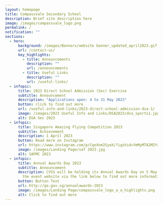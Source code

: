 ```yaml
---
layout: homepage
title: Compassvale Secondary School
description: Brief site description here
image: /images/compassvale_logo.png
permalink: /
notification: ""
sections:
  - hero:
      background: /images/Banners/website banner_updated_april2023.gif
      url: /contact-us/
      key_highlights:
        - title: Announcements
          description: ""
          url: /announcements
        - title: Useful Links
          description: ""
          url: /useful-links/
  - infopic:
      title: 2023 Direct School Admission (Sec) Exercise
      subtitle: Announcement
      description: "Applications open: 4 to 31 May 2023"
      button: click to find out more
      url: /useful-info-and-links/2023-direct-school-admission-dsa-1/
      image: /images/2023 Useful Info and Links/DSA2023/dsa_sports1.jpg
      alt: DSA Sec 2023
  - infopic:
      title: Singapore Amazing Flying Competition 2023
      subtitle: Achievement
      description: 1 April 2023
      button: Read more on Instagram
      url: https://www.instagram.com/p/CqoXnm2SyeX/?igshid=YmMyMTA2M2Y=
      image: /images/Landing Page/saf 2023.jpg
      alt: SAFMC 2023
  - infopic:
      title: Annual Awards Day 2023
      subtitle: Announcement
      description: CVSS will be holding its Annual Awards Day on 5 May 2023. Access
        the event website via the link below to find out more information.
      button: Button Text
      url: http://go.gov.sg/annualawards-2023
      image: /images/Landing Page/compassvale_logo_a_a_highlights.png
      alt: Click to find out more
---
```

